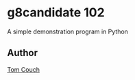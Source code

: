 # g8candidate 102
A simple demonstration program in Python

## Author
[Tom Couch](mailto:t.couch@ucl.ac.uk)
